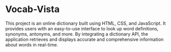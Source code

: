 # Vocab-Vista
This project is an online dictionary built using HTML, CSS, and JavaScript. It provides users with an easy-to-use interface to look up word definitions, synonyms, antonyms, and more. By integrating a dictionary API, the application retrieves and displays accurate and comprehensive information about words in real-time.
